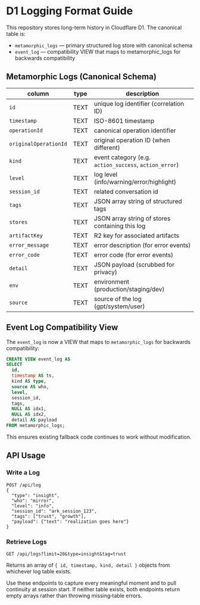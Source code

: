# D1 Logging Format Guide

This repository stores long-term history in Cloudflare D1. The canonical table is:

- `metamorphic_logs` — primary structured log store with canonical schema
- `event_log` — compatibility VIEW that maps to metamorphic_logs for backwards compatibility

## Metamorphic Logs (Canonical Schema)

| column               | type | description                                      |
| -------------------- | ---- | ------------------------------------------------ |
| `id`                 | TEXT | unique log identifier (correlation ID)          |
| `timestamp`          | TEXT | ISO-8601 timestamp                               |
| `operationId`        | TEXT | canonical operation identifier                   |
| `originalOperationId`| TEXT | original operation ID (when different)          |
| `kind`               | TEXT | event category (e.g. `action_success`, `action_error`) |
| `level`              | TEXT | log level (info/warning/error/highlight)        |
| `session_id`         | TEXT | related conversation id                          |
| `tags`               | TEXT | JSON array string of structured tags            |
| `stores`             | TEXT | JSON array string of stores containing this log |
| `artifactKey`        | TEXT | R2 key for associated artifacts                  |
| `error_message`      | TEXT | error description (for error events)            |
| `error_code`         | TEXT | error code (for error events)                   |
| `detail`             | TEXT | JSON payload (scrubbed for privacy)             |
| `env`                | TEXT | environment (production/staging/dev)            |
| `source`             | TEXT | source of the log (gpt/system/user)             |

## Event Log Compatibility View

The `event_log` is now a VIEW that maps to `metamorphic_logs` for backwards compatibility:

```sql
CREATE VIEW event_log AS
SELECT
  id,
  timestamp AS ts,
  kind AS type,
  source AS who,
  level,
  session_id,
  tags,
  NULL AS idx1,
  NULL AS idx2,
  detail AS payload
FROM metamorphic_logs;
```

This ensures existing fallback code continues to work without modification.

## API Usage

### Write a Log

```
POST /api/log
{
  "type": "insight",
  "who": "mirror",
  "level": "info",
  "session_id": "ark_session_123",
  "tags": ["trust", "growth"],
  "payload": {"text": "realization goes here"}
}
```

### Retrieve Logs

```
GET /api/logs?limit=20&type=insight&tag=trust
```

Returns an array of `{ id, timestamp, kind, detail }` objects from whichever
log table exists.

Use these endpoints to capture every meaningful moment and to pull continuity
at session start. If neither table exists, both endpoints return empty arrays
rather than throwing missing‑table errors.
